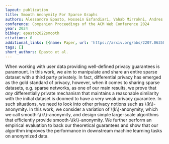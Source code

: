 ```yaml
---
layout: publication
title: Smooth Anonymity For Sparse Graphs
authors: Alessandro Epasto, Hossein Esfandiari, Vahab Mirrokni, Andres Munoz Medina
conference: Companion Proceedings of the ACM Web Conference 2024
year: 2024
bibkey: epasto2022smooth
citations: 0
additional_links: [{name: Paper, url: 'https://arxiv.org/abs/2207.06358'}]
tags: []
short_authors: Epasto et al.
---
```

When working with user data providing well-defined privacy guarantees is
paramount. In this work, we aim to manipulate and share an entire sparse
dataset with a third party privately. In fact, differential privacy has emerged
as the gold standard of privacy, however, when it comes to sharing sparse
datasets, e.g. sparse networks, as one of our main results, we prove that
*any* differentially private mechanism that maintains a reasonable
similarity with the initial dataset is doomed to have a very weak privacy
guarantee. In such situations, we need to look into other privacy notions such
as \\(k\\)-anonymity. In this work, we consider a variation of \\(k\\)-anonymity, which
we call smooth-\\(k\\)-anonymity, and design simple large-scale algorithms that
efficiently provide smooth-\\(k\\)-anonymity. We further perform an empirical
evaluation to back our theoretical guarantees and show that our algorithm
improves the performance in downstream machine learning tasks on anonymized
data.